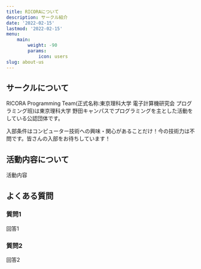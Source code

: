 ```yaml
---
title: RICORAについて
description: サークル紹介
date: '2022-02-15'
lastmod: '2022-02-15'
menu:
    main:
        weight: -90
        params:
            icon: users
slug: about-us
---
```


## サークルについて
RICORA Programming Team(正式名称:東京理科大学 電子計算機研究会 プログラミング班)は東京理科大学 野田キャンパスでプログラミングを主とした活動をしている公認団体です。

入部条件はコンピューター技術への興味・関心があることだけ！今の技術力は不問です。皆さんの入部をお待ちしています！

## 活動内容について
活動内容


## よくある質問
### 質問1
回答1

### 質問2
回答2
